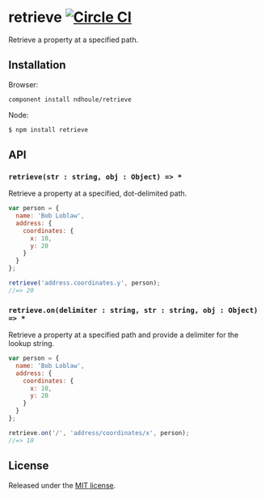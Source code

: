 # retrieve [![Circle CI][circleci-badge]][circleci-link]

Retrieve a property at a specified path.

## Installation

Browser:

```sh
component install ndhoule/retrieve
```

Node:

```sh
$ npm install retrieve
```

## API

### `retrieve(str : string, obj : Object) => *`

Retrieve a property at a specified, dot-delimited path.

```javascript
var person = {
  name: 'Bob Loblaw',
  address: {
    coordinates: {
      x: 10,
      y: 20
    }
  }
};

retrieve('address.coordinates.y', person);
//=> 20
```

### `retrieve.on(delimiter : string, str : string, obj : Object) => *`

Retrieve a property at a specified path and provide a delimiter for the lookup string.

```javascript
var person = {
  name: 'Bob Loblaw',
  address: {
    coordinates: {
      x: 10,
      y: 20
    }
  }
};

retrieve.on('/', 'address/coordinates/x', person);
//=> 10
```

## License

Released under the [MIT license](LICENSE.md).

[circleci-link]: https://circleci.com/gh/ndhoule/retrieve
[circleci-badge]: https://circleci.com/gh/ndhoule/retrieve.svg?style=svg&circle-token=e363b6aad1d9f291773c0a73066a2162f0459462
